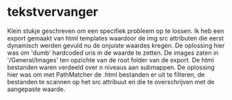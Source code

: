 # tekstvervanger
Klein stukje geschreven om een specifiek probleem op te lossen. Ik heb een export gemaakt van html templates waardoor de img src attributen die eerst dynamisch werden gevuld nu de onjuiste waardes kregen. De oplossing hier was om 'dumb' hardcoded uris in de waarde te zetten. De images zaten in '/General/Images' ten opzichte van de root folder van de export. De html bestanden waren verdeeld over n niveaus aan submappen. De oplossing hier was om met PathMatcher de .html bestanden er uit te filteren, de bestanden te scannen op het src attribuut en die te overschrijven met de aangepaste waarde.
